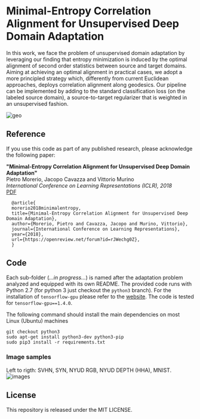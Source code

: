 # Minimal-Entropy Correlation Alignment for Unsupervised Deep Domain Adaptation

In this work, we face the problem of unsupervised domain adaptation by leveraging our finding that entropy minimization is induced by the optimal alignment of second order statistics between source and target domains. Aiming at achieving an optimal alignment in practical cases, we adopt a more principled strategy which, differently from current Euclidean approaches, deploys correlation alignment along geodesics. Our pipeline can be implemented by adding to the standard classification loss (on the labeled source domain), a source-to-target regularizer that is weighted in an unsupervised fashion.

![geo](./geo.jpeg)

## Reference
If you use this code as part of any published research, please acknowledge the following paper:

**"Minimal-Entropy Correlation Alignment for Unsupervised Deep Domain Adaptation"**  
Pietro Morerio, Jacopo Cavazza and Vittorio Murino  
*International Conference on Learning Representations (ICLR), 2018*  
[PDF](https://openreview.net/forum?id=rJWechg0Z)

      @article{
      morerio2018minimalentropy,
      title={Minimal-Entropy Correlation Alignment for Unsupervised Deep Domain Adaptation},
      author={Morerio, Pietro and Cavazza, Jacopo and Murino, Vittorio},
      journal={International Conference on Learning Representations},
      year={2018},
      url={https://openreview.net/forum?id=rJWechg0Z},
      }

## Code
Each sub-folder (*...in progress...*) is named after the adaptation problem analyzed and equipped with its own README. The provided code runs with Python 2.7 (for python 3 just checkout the ``python3`` branch). For the installation of ``tensorflow-gpu`` please refer to the [website](http://www.tensorflow.org/install/). The code is tested for ``tensorflow-gpu==1.4.0``.

The following command should install the main dependencies on most Linux (Ubuntu) machines

```
git checkout python3
sudo apt-get install python3-dev python3-pip
sudo pip3 install -r requirements.txt
```
      
### Image samples 
Left to rigth: SVHN, SYN, NYUD RGB, NYUD DEPTH (HHA), MNIST.
![images](./samples.png)

## License
This repository is released under the MIT LICENSE.
